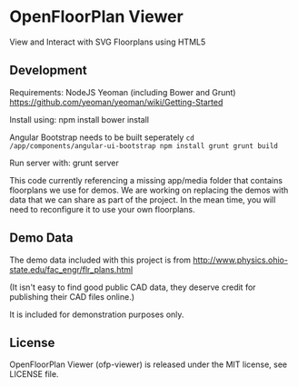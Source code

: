 # OpenFloorPlan Viewer

View and Interact with SVG Floorplans using HTML5


## Development

Requirements:
NodeJS
Yeoman (including Bower and Grunt) https://github.com/yeoman/yeoman/wiki/Getting-Started

Install using:
npm install
bower install

Angular Bootstrap needs to be built seperately
`cd /app/components/angular-ui-bootstrap
npm install
grunt
grunt build`


Run server with:
grunt server

This code currently referencing a missing app/media folder that contains floorplans we use for demos.
We are working on replacing the demos with data that we can share as part of the project.
In the mean time, you will need to reconfigure it to use your own floorplans.

## Demo Data

The demo data included with this project is from http://www.physics.ohio-state.edu/fac_engr/flr_plans.html

(It isn't easy to find good public CAD data, they deserve credit for publishing their CAD files online.)

It is included for demonstration purposes only.

## License

OpenFloorPlan Viewer (ofp-viewer) is released under the MIT license, see LICENSE file.


